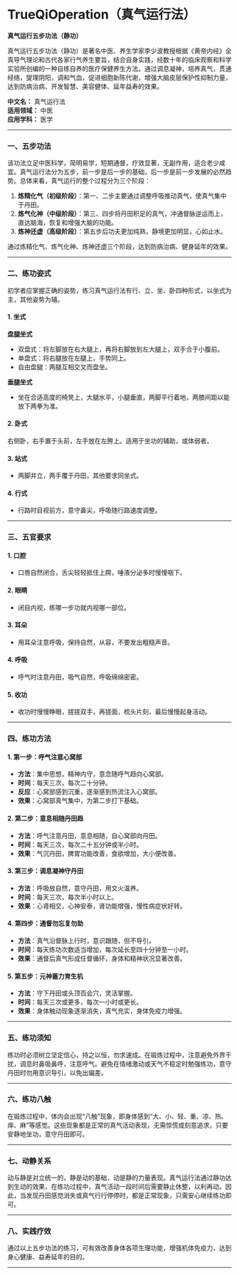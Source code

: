 # TrueQiOperation（真气运行法）

**真气运行五步功法（静功）**

真气运行五步功法（静功）是著名中医、养生学家李少波教授根据《黄帝内经》全真导气理论和古代各家行气养生要旨，结合自身实践，经数十年的临床观察和科学实验所创编的一种自练自养的医疗保健养生方法。通过调息凝神，培养真气，贯通经络，燮理阴阳，调和气血，促进细胞新陈代谢，增强大脑皮层保护性抑制力量，达到防病治病、开发智慧、美容健体、延年益寿的效果。

**中文名：** 真气运行法  
**适用领域：** 中医  
**应用学科：** 医学

---

### 一、五步功法

该功法立足中医科学，简明易学，短期通督，疗效显著，无副作用，适合老少咸宜。真气运行法分为五步，前一步是后一步的基础，后一步是前一步发展的必然趋势。总体来看，真气运行的整个过程分为三个阶段：

1. **炼精化气（初级阶段）**：第一、二步主要通过调整呼吸推动真气，使真气集中于丹田。
2. **炼气化神（中级阶段）**：第三、四步将丹田积足的真气，冲通督脉逆运而上，直达脑海，恢复和增强大脑的功能。
3. **炼神还虚（高级阶段）**：第五步后功夫更加纯熟，静境更加明显，心如止水。

通过炼精化气、炼气化神、炼神还虚三个阶段，达到防病治病、健身延年的效果。

---

### 二、练功姿式

初学者应掌握正确的姿势，练习真气运行法有行、立、坐、卧四种形式，以坐式为主，其他姿势为辅。

#### 1. 坐式

**盘腿坐式**
- 双盘式：将左脚放在右大腿上，再将右脚放到左大腿上，双手合于小腹前。
- 单盘式：将右腿放在左腿上，手势同上。
- 自由盘腿：两腿互相交叉而盘坐。

**垂腿坐式**
- 坐在合适高度的椅凳上，大腿水平，小腿垂直，两脚平行着地，两膝间距以能放下两拳为准。

#### 2. 卧式
右侧卧，右手置于头前，左手放在左胯上。适用于坐功的辅助，或体弱者。

#### 3. 站式
- 两脚并立，两手覆于丹田，其他要求同坐式。

#### 4. 行式
- 行路时目视前方，意守鼻尖，呼吸随行路速度调整。

---

### 三、五官要求

#### 1. 口腔
- 口唇自然闭合，舌尖轻轻抵住上腭，唾液分泌多时慢慢咽下。

#### 2. 眼睛
- 闭目内视，练哪一步功就内视哪一部位。

#### 3. 耳朵
- 用耳朵注意呼吸，保持自然，从容，不要发出粗糙声音。

#### 4. 呼吸
- 呼气时注意丹田，吸气自然，呼吸绵绵密密。

#### 5. 收功
- 收功时慢慢睁眼，搓搓双手，再搓面，梳头片刻，最后慢慢起身活动。

---

### 四、练功方法

#### 1. 第一步：呼气注意心窝部
- **方法**：集中思想，精神内守，意念随呼气趋向心窝部。
- **时间**：每天三次，每次二十分钟。
- **反应**：心窝部感到沉重，逐渐感到热流注入心窝部。
- **效果**：心窝部真气集中，为第二步打下基础。

#### 2. 第二步：意息相随丹田趋
- **方法**：呼气注意丹田，意息相随，自心窝部向丹田。
- **时间**：每天三次，每次二十五分钟或半小时。
- **效果**：气沉丹田，脾胃功能改善，食欲增加，大小便改善。

#### 3. 第三步：调息凝神守丹田
- **方法**：呼吸放自然，意守丹田，用文火温养。
- **时间**：每天三次，每次半小时以上。
- **效果**：心肾相交，心神安泰，肾功能增强，慢性病症状好转。

#### 4. 第四步：通督勿忘复勿助
- **方法**：真气沿督脉上行时，意识跟随，但不导引。
- **时间**：每天练功次数适当增加，每次延长至四十分钟至一小时。
- **效果**：通督后真气形成任督循环，身体和精神状况显著改善。

#### 5. 第五步：元神蓄力育生机
- **方法**：守下丹田或头顶百会穴，灵活掌握。
- **时间**：每天三次或更多，每次一小时或更长。
- **效果**：身体触动现象逐渐消失，真气充实，身体免疫力增强。

---

### 五、练功须知

练功时必须树立坚定信心，持之以恒，勿求速成。在锻炼过程中，注意避免外界干扰，调息时鼻吸鼻呼，注意呼气。避免在情绪激动或天气不稳定时勉强练功，意守丹田时勿用意识导引，以免出偏差。

---

### 六、练功八触

在锻炼过程中，体内会出现“八触”现象，即身体感到“大、小、轻、重、凉、热、痒、麻”等感觉。这些现象都是正常的真气活动表现，无需惊慌或刻意追求，只要安静地坐功，意守丹田即可。

---

### 七、动静关系

动与静是对立统一的，静是动的基础，动是静的力量表现。真气运行法通过静功达到生动的效果，在练功过程中，真气活动一段时间后需要静止休整，以利再动。因此，当发现丹田感觉消失或真气行行停停时，都是正常现象，只需安心继续练功即可。

---

### 八、实践疗效

通过以上五步功法的练习，可有效改善身体各项生理功能，增强机体免疫力，达到身心健康、益寿延年的目的。

---